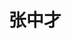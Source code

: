 ---
title: "张中才"
position: "博士后"
contact: "zhangzc@qfnu.edu.cn"
description: "非完整与欠驱动机器人控制理论及应用、非线性系统控制、全驱系统控制理论与应用"
photo: "/url_test/alumnus/zhangzhongcai/photo.jpg"
url: "/url_test/alumnus/zhangzhongcai/"
link: "https://gxy.qfnu.edu.cn/info/1006/5697.htm"
place: 1
time: 2021.4-3023.7
---